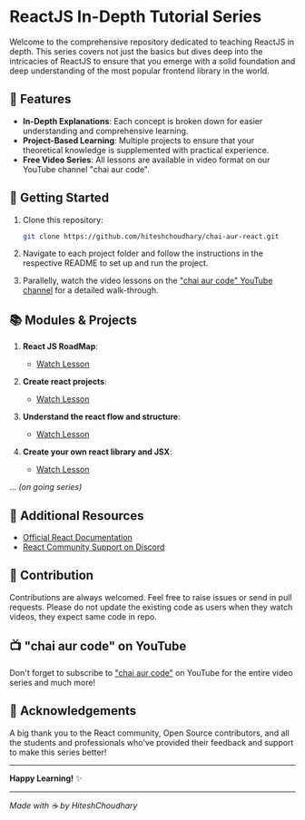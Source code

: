# ReactJS In-Depth Tutorial Series
   
Welcome to the comprehensive repository dedicated to teaching ReactJS in depth. This series covers not just the basics but dives deep into the intricacies of ReactJS to ensure that you emerge with a solid foundation and deep understanding of the most popular frontend library in the world.

## 🌟 Features 
- **In-Depth Explanations**: Each concept is broken down for easier understanding and comprehensive learning.
- **Project-Based Learning**: Multiple projects to ensure that your theoretical knowledge is supplemented with practical experience.
- **Free Video Series**: All lessons are available in video format on our YouTube channel "chai aur code".

## 🚀 Getting Started
 
1. Clone this repository: 
   ```bash
   git clone https://github.com/hiteshchoudhary/chai-aur-react.git
   ```

2. Navigate to each project folder and follow the instructions in the respective README to set up and run the project.

3. Parallelly, watch the video lessons on the ["chai aur code" YouTube channel](https://www.youtube.com/channel/UCNQ6FEtztATuaVhZKCY28Yw) for a detailed walk-through.

## 📚 Modules & Projects

1. **React JS RoadMap**:
   
   - [Watch Lesson](https://www.youtube.com/watch?v=vz1RlUyrc3w&list=PLu71SKxNbfoDqgPchmvIsL4hTnJIrtige)

2. **Create react projects**:
   - [Watch Lesson](https://www.youtube.com/watch?v=k3KqQvywToE&list=PLu71SKxNbfoDqgPchmvIsL4hTnJIrtige&index=2)

3. **Understand the react flow and structure**:
   - [Watch Lesson](https://www.youtube.com/watch?v=yNbnA5pryMg&list=PLu71SKxNbfoDqgPchmvIsL4hTnJIrtige&index=3)
4. **Create your own react library and JSX**:
   - [Watch Lesson](https://www.youtube.com/watch?v=kAOuj6o7Kxs&list=PLu71SKxNbfoDqgPchmvIsL4hTnJIrtige&index=4)

... _(on going series)_

## 📖 Additional Resources

- [Official React Documentation](https://reactjs.org/docs/getting-started.html)
- [React Community Support on Discord](https://hitesh.ai/discord)

## 💼 Contribution

Contributions are always welcomed. Feel free to raise issues or send in pull requests. Please do not update the existing code as users when they watch videos, they expect same code in repo.

## 📺 "chai aur code" on YouTube

Don't forget to subscribe to ["chai aur code"](https://www.youtube.com/channel/UCNQ6FEtztATuaVhZKCY28Yw) on YouTube for the entire video series and much more!

## 🙏 Acknowledgements

A big thank you to the React community, Open Source contributors, and all the students and professionals who've provided their feedback and support to make this series better!

---

**Happy Learning!** ✨

---

_Made with ☕️ by HiteshChoudhary_
